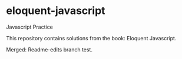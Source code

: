 # eloquent-javascript
Javascript Practice

This repository contains solutions from the book: Eloquent Javascript.

Merged: Readme-edits branch test.


